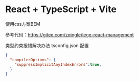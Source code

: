 # React + TypeScript + Vite

使用css方案BEM

参考代码：https://gitee.com/zqingle/lege-react-management

类型约束报错解决办法 tsconfig.json 配置

```json
{
  "compilerOptions": {
    "suppressImplicitAnyIndexErrors":true,
  }
}
```